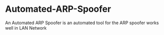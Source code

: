 # Automated-ARP-Spoofer
An Automated ARP Spoofer is an automated tool for the ARP spoofer works well in LAN Network
